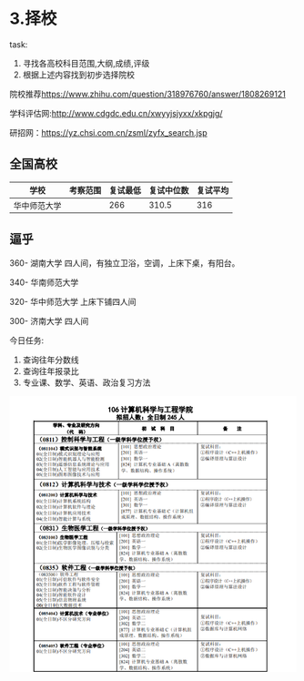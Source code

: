 # 3.择校

task:

1. 寻找各高校科目范围,大纲,成绩,评级
2. 根据上述内容找到初步选择院校

院校推荐<https://www.zhihu.com/question/318976760/answer/1808269121>

学科评估网:<http://www.cdgdc.edu.cn/xwyyjsjyxx/xkpgjg/>

研招网：<https://yz.chsi.com.cn/zsml/zyfx_search.jsp>

## 全国高校

学校|考察范围|复试最低|复试中位数|复试平均|
---|---|--|---|---|
华中师范大学||266|310.5|316|

## 逼乎

360- 湖南大学 四人间，有独立卫浴，空调，上床下桌，有阳台。

340- 华南师范大学

320- 华中师范大学 上床下铺四人间

300- 济南大学 四人间

今日任务:

1. 查询往年分数线
2. 查询往年报录比
3. 专业课、数学、英语、政治复习方法

![20220127173440](https://raw.githubusercontent.com/Logible/Image/main/note_image/20220127173440.png)
